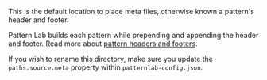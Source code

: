 This is the default location to place meta files, otherwise known a pattern's header and footer.

Pattern Lab builds each pattern while prepending and appending the header and footer. Read more about [pattern headers and footers](http://patternlab.io/docs/pattern-header-footer.html).

If you wish to rename this directory, make sure you update the `paths.source.meta` property within `patternlab-config.json`.
